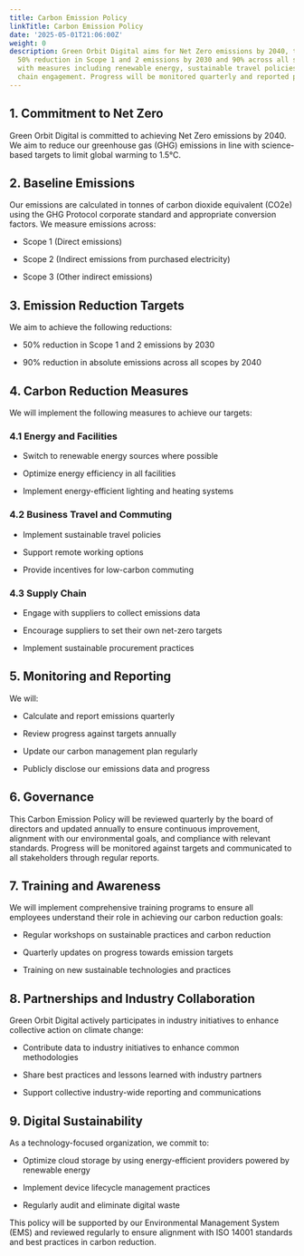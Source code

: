 ```yaml
---
title: Carbon Emission Policy
linkTitle: Carbon Emission Policy
date: '2025-05-01T21:06:00Z'
weight: 0
description: Green Orbit Digital aims for Net Zero emissions by 2040, targeting a
  50% reduction in Scope 1 and 2 emissions by 2030 and 90% across all scopes by 2040,
  with measures including renewable energy, sustainable travel policies, and supply
  chain engagement. Progress will be monitored quarterly and reported publicly.
---
```



<!-- Unsupported block type: table_of_contents -->

## 1. Commitment to Net Zero

Green Orbit Digital is committed to achieving Net Zero emissions by 2040. We aim to reduce our greenhouse gas (GHG) emissions in line with science-based targets to limit global warming to 1.5°C.

## 2. Baseline Emissions

Our emissions are calculated in tonnes of carbon dioxide equivalent (CO2e) using the GHG Protocol corporate standard and appropriate conversion factors. We measure emissions across:

- Scope 1 (Direct emissions)

- Scope 2 (Indirect emissions from purchased electricity)

- Scope 3 (Other indirect emissions)

## 3. Emission Reduction Targets

We aim to achieve the following reductions:

- 50% reduction in Scope 1 and 2 emissions by 2030

- 90% reduction in absolute emissions across all scopes by 2040

## 4. Carbon Reduction Measures

We will implement the following measures to achieve our targets:

### 4.1 Energy and Facilities

- Switch to renewable energy sources where possible

- Optimize energy efficiency in all facilities

- Implement energy-efficient lighting and heating systems

### 4.2 Business Travel and Commuting

- Implement sustainable travel policies

- Support remote working options

- Provide incentives for low-carbon commuting

### 4.3 Supply Chain

- Engage with suppliers to collect emissions data

- Encourage suppliers to set their own net-zero targets

- Implement sustainable procurement practices

## 5. Monitoring and Reporting

We will:

- Calculate and report emissions quarterly

- Review progress against targets annually

- Update our carbon management plan regularly

- Publicly disclose our emissions data and progress

## 6. Governance

This Carbon Emission Policy will be reviewed quarterly by the board of directors and updated annually to ensure continuous improvement, alignment with our environmental goals, and compliance with relevant standards. Progress will be monitored against targets and communicated to all stakeholders through regular reports.



## 7. Training and Awareness

We will implement comprehensive training programs to ensure all employees understand their role in achieving our carbon reduction goals:

- Regular workshops on sustainable practices and carbon reduction

- Quarterly updates on progress towards emission targets

- Training on new sustainable technologies and practices

## 8. Partnerships and Industry Collaboration

Green Orbit Digital actively participates in industry initiatives to enhance collective action on climate change:

- Contribute data to industry initiatives to enhance common methodologies

- Share best practices and lessons learned with industry partners

- Support collective industry-wide reporting and communications

## 9. Digital Sustainability

As a technology-focused organization, we commit to:

- Optimize cloud storage by using energy-efficient providers powered by renewable energy

- Implement device lifecycle management practices

- Regularly audit and eliminate digital waste

This policy will be supported by our Environmental Management System (EMS) and reviewed regularly to ensure alignment with ISO 14001 standards and best practices in carbon reduction.

<!-- Unsupported block type: child_database -->